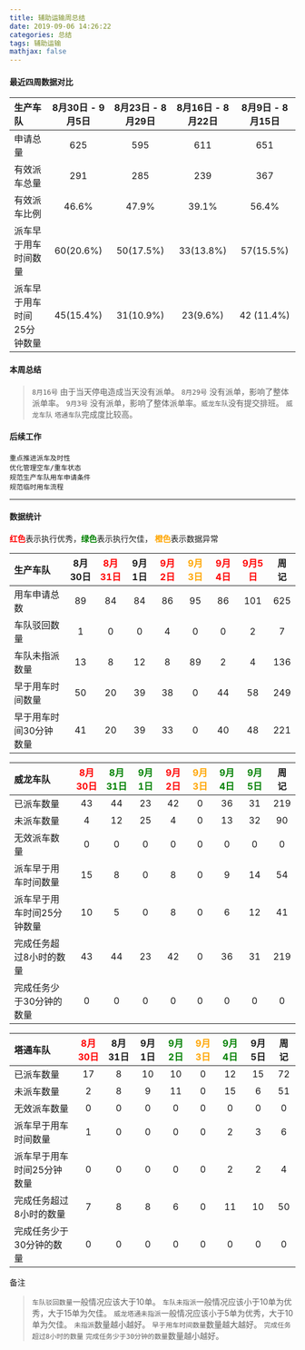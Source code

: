 ```yaml
---
title: 辅助运输周总结
date: 2019-09-06 14:26:22
categories: 总结
tags: 辅助运输
mathjax: false
---
```


#### 最近四周数据对比

| 生产车队 | 8月30日 - 9月5日 | 8月23日 - 8月29日 | 8月16日 - 8月22日 | 8月9日 - 8月15日 |
| :------| :----: | :----: | :----: | :----: |
| 申请总量 | 625 | 595 | 611 | 651 |
| 有效派车总量 | 291 | 285 | 239 | 367 |
| 有效派车比例 | 46.6% | 47.9% | 39.1% |  56.4% |
| 派车早于用车时间数量 | 60(20.6%) | 50(17.5%) | 33(13.8%) | 57(15.5%) |
| 派车早于用车时间25分钟数量 | 45(15.4%) | 31(10.9%) | 23(9.6%) | 42 (11.4%)|

#### 本周总结

> `8月16号` 由于当天停电造成当天没有派单。
> `8月29号` 没有派单，影响了整体派单率。
> `9月3号` 没有派单，影响了整体派单率。`威龙车队`没有提交排班。
> `威龙车队` `塔通车队`完成度比较高。


#### 后续工作

```
重点推进派车及时性
优化管理空车/重车状态
规范生产车队用车申请条件
规范临时用车流程
```

---------------------------
#### 数据统计

<font color="red">**红色**</font>表示执行优秀，<font color="green">**绿色**</font>表示执行欠佳， <font color="orange">**橙色**</font>表示数据异常


| 生产车队 | 8月30日 | <font color="red">8月31日</font> | 9月1日 | <font color="red">9月2日</font> | <font color="orange">9月3日</font> | <font color="red">9月4日</font> | <font color="red">9月5日</font> |周记|
| :------| :----: | :----: | :----: | :----: | :----: | :----: | :----: |  :----: | 
| 用车申请总数         | 89 | 84 | 84 | 86 | 95 | 86 | 101 | 625 |
| 车队驳回数量         | 1 | 0 | 0 | 4 | 0 | 0 | 2 | 7 | 
| 车队未指派数量        | 13 | 8 | 12 | 8 | 89 | 2 | 4 | 136 | 
| 早于用车时间数量      | 50 | 20 | 39 | 38 | 0 | 44 | 58 | 249 |
| 早于用车时间30分钟数量  | 41 | 20 | 39 | 33 | 0 | 40 | 48 | 221 |

| 威龙车队 | <font color="red">8月30日</font> | <font color="green">8月31日</font> | <font color="green">9月1日</font> | <font color="red">9月2日</font> | <font color="orange">9月3日</font> | <font color="green">9月4日</font> | <font color="green">9月5日</font>  |周记|
| :------| :----: | :----: | :----: | :----: | :----: | :----: | :----: |  :----: | 
| 已派车数量    | 43 | 44 | 23 | 42 | 0 | 36 | 31 | 219 |
| 未派车数量   | 4 | 12 | 25 | 4 | 0 | 13 | 32 | 90 |
| 无效派车数量  | 0 | 0 | 0 | 0 | 0 | 0 | 0 | 0 |
| 派车早于用车时间数量  | 15 | 8 | 0 | 8 | 0 | 9 | 14 | 54 |
| 派车早于用车时间25分钟数量  | 10 | 5 | 0 | 8 | 0 | 6 | 12 | 41 |
| 完成任务超过8小时的数量 | 43 | 44 | 23 | 42 | 0 | 36 | 31 | 219 |
| 完成任务少于30分钟的数量  | 0 | 0 | 0 | 0 | 0 | 0 | 0 | 0 |


| 塔通车队 | <font color="red">8月30日</font> | 8月31日 | 9月1日 | <font color="green">9月2日</font> | <font color="orange">9月3日</font> | <font color="green">9月4日</font> | 9月5日 |周记|
| :------| :----: | :----: | :----: | :----: | :----: | :----: | :----: |  :----: | 
| 已派车数量    | 17 | 8 | 10 | 10 | 0 | 12 | 15 | 72 |
| 未派车数量   | 2 | 8 | 9 | 11 | 0 | 15 | 6 | 51 | 
| 无效派车数量  | 0 | 0 | 0 | 0 | 0 | 0 | 0 | 0 |
| 派车早于用车时间数量  | 1 | 0 | 0 | 0 | 0 | 2 | 3 | 6 |
| 派车早于用车时间25分钟数量  | 0 | 0 | 0 | 0 | 0 | 2 | 2 | 4 |
| 完成任务超过8小时的数量 | 7 | 8 | 8 | 6 | 0 | 11 | 10 | 50 | 
| 完成任务少于30分钟的数量  | 0 | 0 | 0 | 0 | 0 | 0 | 0 | 0 |

备注

> `车队驳回数量`一般情况应该大于10单。
> `车队未指派`一般情况应该小于10单为优秀，大于15单为欠佳。
> `威龙塔通未指派`一般情况应该小于5单为优秀，大于10单为欠佳。
> `未指派`数量越小越好。
> `早于用车时间数量`数量越大越好。
> `完成任务超过8小时的数量` `完成任务少于30分钟的数量`数量越小越好。

